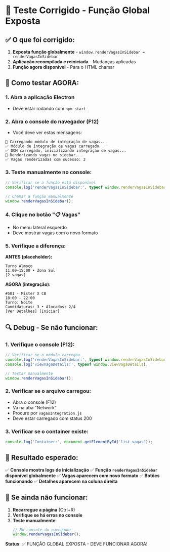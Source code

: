 # 🎯 Teste Corrigido - Função Global Exposta

## ✅ O que foi corrigido:

1. **Exposta função globalmente** - `window.renderVagasInSidebar = renderVagasInSidebar`
2. **Aplicação recompilada e reiniciada** - Mudanças aplicadas
3. **Função agora disponível** - Para o HTML chamar

## 🧪 Como testar AGORA:

### 1. **Abra a aplicação Electron**
- Deve estar rodando com `npm start`

### 2. **Abra o console do navegador (F12)**
- Você deve ver estas mensagens:
```
🚀 Carregando módulo de integração de vagas...
✅ Módulo de integração de vagas carregado
✅ DOM carregado, inicializando integração de vagas...
🚀 Renderizando vagas no sidebar...
✅ Vagas renderizadas com sucesso: 3
```

### 3. **Teste manualmente no console:**
```javascript
// Verificar se a função está disponível
console.log('renderVagasInSidebar:', typeof window.renderVagasInSidebar);

// Chamar a função manualmente
window.renderVagasInSidebar();
```

### 4. **Clique no botão "📋 Vagas"**
- No menu lateral esquerdo
- Deve mostrar vagas com o novo formato

### 5. **Verifique a diferença:**

**ANTES (placeholder):**
```
Turno Almoço
11:00–15:00 • Zona Sul
[2 vagas]
```

**AGORA (integração):**
```
#501 - Mister X CB
18:00 - 22:00
Turno: Noite
Candidaturas: 3 • Alocados: 2/4
[Ver Detalhes] [Iniciar]
```

## 🔍 Debug - Se não funcionar:

### 1. **Verifique o console (F12):**
```javascript
// Verificar se o módulo carregou
console.log('renderVagasInSidebar:', typeof window.renderVagasInSidebar);
console.log('viewVagaDetails:', typeof window.viewVagaDetails);

// Testar manualmente
window.renderVagasInSidebar();
```

### 2. **Verificar se o arquivo carregou:**
- Abra o console (F12)
- Vá na aba "Network"
- Procure por `vagasIntegration.js`
- Deve estar carregado com status 200

### 3. **Verificar se o container existe:**
```javascript
console.log('Container:', document.getElementById('list-vagas'));
```

## 🎯 Resultado esperado:

✅ **Console mostra logs de inicialização**
✅ **Função `renderVagasInSidebar` disponível globalmente**
✅ **Vagas aparecem com novo formato**
✅ **Botões funcionando**
✅ **Detalhes aparecem na coluna direita**

## 🚨 Se ainda não funcionar:

1. **Recarregue a página** (Ctrl+R)
2. **Verifique se há erros no console**
3. **Teste manualmente**:
   ```javascript
   // No console do navegador
   window.renderVagasInSidebar();
   ```

**Status**: ✅ FUNÇÃO GLOBAL EXPOSTA - DEVE FUNCIONAR AGORA!
















